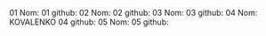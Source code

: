 01 Nom:
01 github:
02 Nom:
02 github:
03 Nom:
03 github:
04 Nom: KOVALENKO
04 github:
05 Nom:
05 github:
